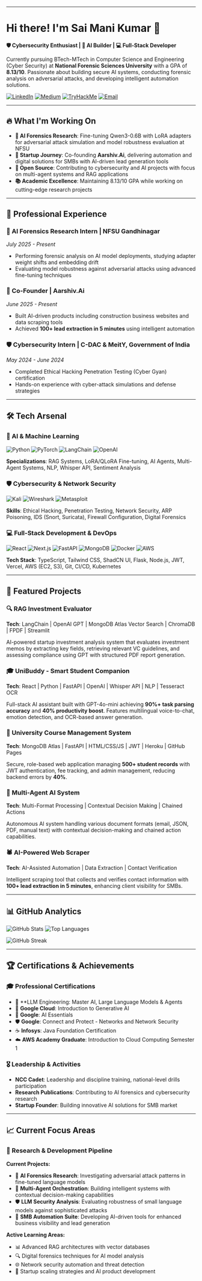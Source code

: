 

---
# Hi there! I'm Sai Mani Kumar 👋

**🛡️ Cybersecurity Enthusiast | 🧠 AI Builder | 💻 Full-Stack Developer**

Currently pursuing BTech-MTech in Computer Science and Engineering (Cyber Security) at **National Forensic Sciences University** with a GPA of **8.13/10**. Passionate about building secure AI systems, conducting forensic analysis on adversarial attacks, and developing intelligent automation solutions.

[![LinkedIn](https://img.shields.io/badge/LinkedIn-0077B5?style=flat&logo=linkedin&logoColor=white)](https://linkedin.com/in/sai-mani-kumar-pemmanaboina-1530b4267)
[![Medium](https://img.shields.io/badge/Medium-12100E?style=flat&logo=medium&logoColor=white)](https://medium.com/@psmk212004)
[![TryHackMe](https://img.shields.io/badge/TryHackMe-212C42?style=flat&logo=tryhackme&logoColor=white)](https://tryhackme.com/p/S1A)
[![Email](https://img.shields.io/badge/Email-D14836?style=flat&logo=gmail&logoColor=white)](mailto:psmk212004@gmail.com)

---

## 🔥 What I'm Working On

- **🔬 AI Forensics Research**: Fine-tuning Qwen3-0.6B with LoRA adapters for adversarial attack simulation and model robustness evaluation at NFSU
- **🚀 Startup Journey**: Co-founding **Aarshiv.Ai**, delivering automation and digital solutions for SMBs with AI-driven lead generation tools
- **🌟 Open Source**: Contributing to cybersecurity and AI projects with focus on multi-agent systems and RAG applications
- **📚 Academic Excellence**: Maintaining 8.13/10 GPA while working on cutting-edge research projects

---

## 💼 Professional Experience

### 🔬 AI Forensics Research Intern | NFSU Gandhinagar
*July 2025 - Present*
- Performing forensic analysis on AI model deployments, studying adapter weight shifts and embedding drift
- Evaluating model robustness against adversarial attacks using advanced fine-tuning techniques

### 🚀 Co-Founder | Aarshiv.Ai  
*June 2025 - Present*
- Built AI-driven products including construction business websites and data scraping tools
- Achieved **100+ lead extraction in 5 minutes** using intelligent automation

### 🛡️ Cybersecurity Intern | C-DAC & MeitY, Government of India
*May 2024 - June 2024*
- Completed Ethical Hacking Penetration Testing (Cyber Gyan) certification
- Hands-on experience with cyber-attack simulations and defense strategies

---

## 🛠️ Tech Arsenal

### 🧠 AI & Machine Learning
![Python](https://img.shields.io/badge/Python-3776AB?style=flat&logo=python&logoColor=white)
![PyTorch](https://img.shields.io/badge/PyTorch-EE4C2C?style=flat&logo=pytorch&logoColor=white)
![LangChain](https://img.shields.io/badge/LangChain-1C3C3C?style=flat&logo=langchain&logoColor=white)
![OpenAI](https://img.shields.io/badge/OpenAI-412991?style=flat&logo=openai&logoColor=white)

**Specializations**: RAG Systems, LoRA/QLoRA Fine-tuning, AI Agents, Multi-Agent Systems, NLP, Whisper API, Sentiment Analysis

### 🛡️ Cybersecurity & Network Security
![Kali](https://img.shields.io/badge/Kali_Linux-557C94?style=flat&logo=kalilinux&logoColor=white)
![Wireshark](https://img.shields.io/badge/Wireshark-1679A7?style=flat&logo=wireshark&logoColor=white)
![Metasploit](https://img.shields.io/badge/Metasploit-2596BE?style=flat&logo=metasploit&logoColor=white)

**Skills**: Ethical Hacking, Penetration Testing, Network Security, ARP Poisoning, IDS (Snort, Suricata), Firewall Configuration, Digital Forensics

### 💻 Full-Stack Development & DevOps
![React](https://img.shields.io/badge/React-20232A?style=flat&logo=react&logoColor=61DAFB)
![Next.js](https://img.shields.io/badge/Next.js-000000?style=flat&logo=nextdotjs&logoColor=white)
![FastAPI](https://img.shields.io/badge/FastAPI-005571?style=flat&logo=fastapi)
![MongoDB](https://img.shields.io/badge/MongoDB-4EA94B?style=flat&logo=mongodb&logoColor=white)
![Docker](https://img.shields.io/badge/Docker-2CA5E0?style=flat&logo=docker&logoColor=white)
![AWS](https://img.shields.io/badge/AWS-FF9900?style=flat&logo=amazonaws&logoColor=white)

**Tech Stack**: TypeScript, Tailwind CSS, ShadCN UI, Flask, Node.js, JWT, Vercel, AWS (EC2, S3), Git, CI/CD, Kubernetes

---

## 🚀 Featured Projects

### 🔍 RAG Investment Evaluator
**Tech**: LangChain | OpenAI GPT | MongoDB Atlas Vector Search | ChromaDB | FPDF | Streamlit

AI-powered startup investment analysis system that evaluates investment memos by extracting key fields, retrieving relevant VC guidelines, and assessing compliance using GPT with structured PDF report generation.

### 🎓 UniBuddy - Smart Student Companion  
**Tech**: React | Python | FastAPI | OpenAI | Whisper API | NLP | Tesseract OCR

Full-stack AI assistant built with GPT-4o-mini achieving **90%+ task parsing accuracy** and **40% productivity boost**. Features multilingual voice-to-chat, emotion detection, and OCR-based answer generation.

### 🏫 University Course Management System
**Tech**: MongoDB Atlas | FastAPI | HTML/CSS/JS | JWT | Heroku | GitHub Pages

Secure, role-based web application managing **500+ student records** with JWT authentication, fee tracking, and admin management, reducing backend errors by **40%**.

### 🤖 Multi-Agent AI System
**Tech**: Multi-Format Processing | Contextual Decision Making | Chained Actions

Autonomous AI system handling various document formats (email, JSON, PDF, manual text) with contextual decision-making and chained action capabilities.

### 🕷️ AI-Powered Web Scraper
**Tech**: AI-Assisted Automation | Data Extraction | Contact Verification

Intelligent scraping tool that collects and verifies contact information with **100+ lead extraction in 5 minutes**, enhancing client visibility for SMBs.

---

## 📊 GitHub Analytics

![GitHub Stats](https://github-readme-stats.vercel.app/api?username=saimani21&show_icons=true&theme=dark&hide_border=true&count_private=true)
![Top Languages](https://github-readme-stats.vercel.app/api/top-langs/?username=saimani21&layout=compact&theme=dark&hide_border=true)

![GitHub Streak](https://github-readme-streak-stats.herokuapp.com/?user=saimani21&theme=dark&hide_border=true)

---

## 🏆 Certifications & Achievements

### 🎓 Professional Certifications
- 🥇 **LLM Engineering: Master AI, Large Language Models & Agents
- 🥇 **Google Cloud**: Introduction to Generative AI
- 🤖 **Google**: AI Essentials  
- 🛡️ **Google**: Connect and Protect - Networks and Network Security  
- ☕ **Infosys**: Java Foundation Certification
- ☁️ **AWS Academy Graduate**: Introduction to Cloud Computing Semester 1

### 🎖️ Leadership & Activities
- **NCC Cadet**: Leadership and discipline training, national-level drills participation
- **Research Publications**: Contributing to AI forensics and cybersecurity research
- **Startup Founder**: Building innovative AI solutions for SMB market

---

## 📈 Current Focus Areas


### 🔬 Research & Development Pipeline

**Current Projects:**
- 🧪 **AI Forensics Research**: Investigating adversarial attack patterns in fine-tuned language models
- 🤖 **Multi-Agent Orchestration**: Building intelligent systems with contextual decision-making capabilities  
- 🛡️ **LLM Security Analysis**: Evaluating robustness of small language models against sophisticated attacks
- 🚀 **SMB Automation Suite**: Developing AI-driven tools for enhanced business visibility and lead generation

**Active Learning Areas:**
- 📊 Advanced RAG architectures with vector databases
- 🔍 Digital forensics techniques for AI model analysis  
- 🌐 Network security automation and threat detection
- 💼 Startup scaling strategies and AI product development
